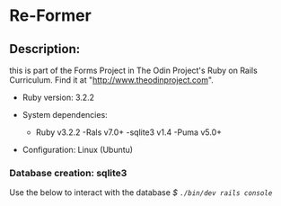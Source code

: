 # Re-Former
## Description:
this is part of the Forms Project in The Odin Project's Ruby on Rails Curriculum. Find it at "http://www.theodinproject.com".



* Ruby version: 3.2.2

* System dependencies: 
  - Ruby v3.2.2
  -Rals v7.0+
  -sqlite3 v1.4
  -Puma v5.0+

* Configuration: Linux (Ubuntu)

### Database creation: sqlite3
Use the below to interact with the database
<i>$ `./bin/dev rails console`</i>

